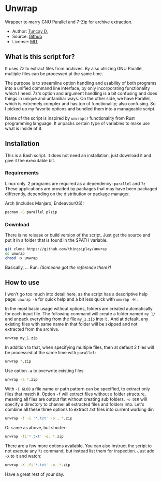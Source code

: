 # Unwrap

Wrapper to marry GNU Parallel and 7-Zip for archive extraction.

- Author: [Tuncay D.](https://github.com/thingsiplay)
- Source: [Github](https://github.com/thingsiplay/unwrap)
- License: [MIT](LICENSE)

## What is this script for?

It uses 7z to extract files from archives. By also utilizing GNU Parallel,
multiple files can be processed at the same time.

The purpose is to streamline option handling and usability of both programs
into a unified command line interface, by only incorporating functionality
which I need. 7z's option and argument handling is a bit confusing and does
things in unique and unfamiliar ways. On the other side, we have Parallel,
which is extremely complex and has ton of functionality; also confusing. So I
picked up my favorite options and bundled them into a manageable script.

Name of the script is inspired by `unwrap()` functionality from Rust
programming language. It unpacks certain type of variables to make use what is
inside of it.

## Installation

This is a Bash script. It does not need an installation, just download it and
give it the executable bit.

### Requirements

Linux only. 2 programs are required as a dependency: `parallel` and `7z` These
applications are provided by packages that may have been packaged differently,
depending on the distribution or package manager.

Arch (includes Manjaro, EndeavourOS):

```bash
pacman -S parallel p7zip
```

### Download

There is no release or build version of the script. Just get the source and put
it in a folder that is found in the $PATH variable.

```bash
git clone https://github.com/thingsiplay/unwrap
cd unwrap
chmod +x unwrap
```

Basically, ... Run. _(Someone got the reference there?)_

## How to use

I won't go too much into detail here, as the script has a descriptive help
page: `unwrap -h` for quick help and a bit less quick with `unwrap -H` .

In the most basic usage without options, folders are created automatically for
each input file. The following command will create a folder named `my_1/` and
unpack everything from the file `my_1.zip` into it . And at default, any
existing files with same name in that folder will be skipped and not extracted
from the archive.

```bash
unwrap my_1.zip
```

In addition to that, when specifying multiple files, then at default 2 files
will be processed at the same time with `parallel`:

```bash
unwrap *.zip
```

Use option `-a` to overwrite existing files:

```bash
unwrap -a *.zip
```

With `-i GLOB` a file name or path pattern can be specified, to extract only
files that match it. Option `-f` will extract files without a folder structure,
meaning all files are output flat without creating sub folders. `-o DIR` will
specify a directory to channel all extracted files and folders into. Let's
combine all these three options to extract .txt files into current working dir:

```bash
unwrap -f -i '*.txt' -o . *.zip
```

Or same as above, but shorter:

```bash
unwrap -fi'*.txt' -o. *.zip
```

There are a few more options available. You can also instruct the script to not
execute any `7z` command, but instead list them for inspection. Just add `-X`
to it and watch:

```bash
unwrap -X -fi'*.txt' -o. *.zip
```

Have a great rest of your day.
